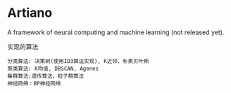 Artiano
=======

A framework of neural computing and machine learning (not released yet).

实现的算法

	分类算法: 决策树(使用ID3算法实现), K近邻，朴素贝叶斯  
	聚类算法: K均值, DBSCAN, Agenes
	集群算法:遗传算法，粒子群算法
	神经网络：BP神经网络

                                                                                              


